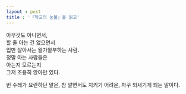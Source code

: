 ```yaml
---
layout : post
title : '『학교의 눈물』을 읽고'
---
```


아무것도 아니면서,  
할 줄 아는 건 없으면서  
입만 살아서는 왈가왈부하는 사람.  
정말 아는 사람들은   
아는지 모르는지   
그저 조용히 앉아만 있다.  


빈 수레가 요란하단 말은, 참 알면서도 지키기 어려운, 자꾸 되새기게 되는 말이다.  
